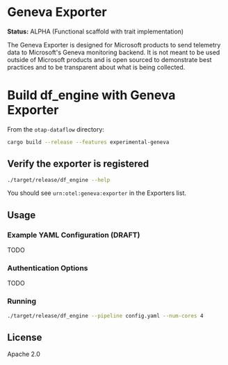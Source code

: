 # Geneva Exporter

**Status:** ALPHA (Functional scaffold with trait implementation)

The Geneva Exporter is designed for Microsoft products to send telemetry data to Microsoft's Geneva monitoring backend. It is not meant to be used outside of Microsoft products and is open sourced to demonstrate best practices and to be transparent about what is being collected.


# Build df_engine with Geneva Exporter

From the `otap-dataflow` directory:

```bash
cargo build --release --features experimental-geneva
```

## Verify the exporter is registered

```bash
./target/release/df_engine --help
```

You should see `urn:otel:geneva:exporter` in the Exporters list.

## Usage

### Example YAML Configuration (DRAFT)

TODO

### Authentication Options

TODO

### Running

```bash
./target/release/df_engine --pipeline config.yaml --num-cores 4
```

## License

Apache 2.0